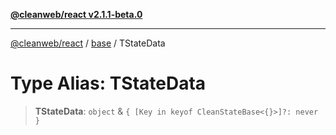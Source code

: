 [**@cleanweb/react v2.1.1-beta.0**](../../README.md)

***

[@cleanweb/react](../../modules.md) / [base](../README.md) / TStateData

# Type Alias: TStateData

> **TStateData**: `object` & `{ [Key in keyof CleanStateBase<{}>]?: never }`
